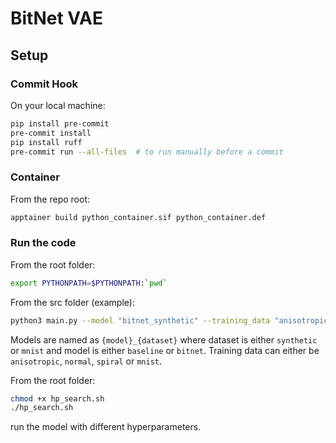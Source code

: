 # BitNet VAE

## Setup
### Commit Hook
On your local machine:
```bash
pip install pre-commit
pre-commit install
pip install ruff
pre-commit run --all-files  # to run manually before a commit
```

### Container
From the repo root:
```bash
apptainer build python_container.sif python_container.def
```

### Run the code
From the root folder:
```bash
export PYTHONPATH=$PYTHONPATH:`pwd`
```

From the src folder (example):
```bash
python3 main.py --model "bitnet_synthetic" --training_data "anisotropic" --epochs 10 --batch_size 32 --learning_rate 0.001 
```

Models are named as `{model}_{dataset}` where dataset is either `synthetic` or `mnist` and  model is either `baseline` or `bitnet`.
Training data can either be `anisotropic`, `normal`, `spiral` or `mnist`.


From the root folder:
```bash
chmod +x hp_search.sh
./hp_search.sh
```
run the model with different hyperparameters.
